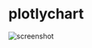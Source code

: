 # plotlychart

![screenshot](https://user-images.githubusercontent.com/36527835/165230249-0a6f4b9a-76bd-4b8b-9530-62b85475639f.png)
